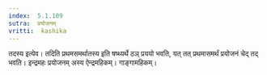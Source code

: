 ```yaml
---
index:  5.1.109
sutra:  प्रयोजनम्
vritti:  kashika 
---
```


तदस्य इत्येव। तदिति प्रथमसमर्थातस्य इति षष्थ्यर्थे ठञ् प्रययो भवति, यत् तत् प्रथमासमर्थं प्रयोजनं चेद् तद् भवति। इन्द्रमहः प्रयोजनम् अस्य ऐन्द्रमहिकम्। गाङ्गामहिकम्।

